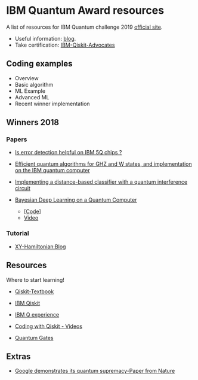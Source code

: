 # IBM Quantum Award resources
A list of resources for IBM Quantum challenge 2019 [official site](https://ibmqawards.com). 

- Useful information: [blog](https://www.ibm.com/blogs/research/2019/09/building-quantum-skills/). 
- Take certification: [IBM-Qiskit-Advocates](https://community.qiskit.org/advocates/)

## Coding examples

- Overview
- Basic algorithm
- ML Example
- Advanced ML
- Recent winner implementation

## Winners 2018

### Papers

- [Is error detection helpful on IBM 5Q chips ?](https://arxiv.org/abs/1705.08957)

- [Efficient quantum algorithms for GHZ and W states, and implementation on the IBM quantum computer](https://arxiv.org/abs/1807.05572)

- [Implementing a distance-based classifier with a quantum interference circuit](https://arxiv.org/abs/1703.10793)

- [Bayesian Deep Learning on a Quantum Computer](https://arxiv.org/pdf/1806.11463.pdf)

  - [[Code](https://gitlab.com/apozas/bayesian-dl-quantum/)]
  - [Video](https://arxiv.org/abs/1806.11463)

### Tutorial

- [XY-Hamiltonian:Blog](https://medium.com/qiskit/how-i-became-a-quantum-computation-scientist-dbf4ccd538c9)

## Resources

Where to start learning!

- [Qiskit-Textbook](https://community.qiskit.org/textbook/)

- [IBM Qiskit](https://qiskit.org)

- [IBM Q experience](https://quantum-computing.ibm.com)

- [Coding with Qiskit - Videos](https://www.youtube.com/playlist?list=PLOFEBzvs-Vvp2xg9-POLJhQwtVktlYGbY)

- [Quantum Gates](https://quantum-computing.ibm.com/support/guides/gate-overview)

## Extras

- [Google demonstrates its quantum supremacy-Paper from Nature](https://www.nature.com/articles/s41586-019-1666-5?fbclid=IwAR382bUHaSOgZpZDw7HMSAESLXQ_skyNW7Qza3UPivcUu_SmnW-XyUk9ez8)
